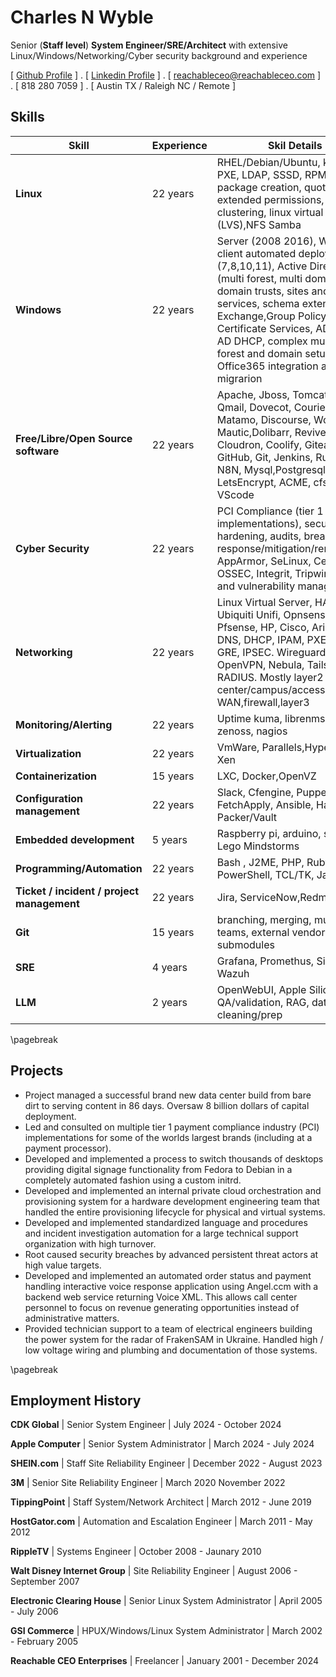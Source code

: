 Charles N Wyble
=====

Senior (**Staff level**) **System Engineer/SRE/Architect** with extensive Linux/Windows/Networking/Cyber security background and experience 

[ [Github Profile](https://github.com/reachableceo) ] .  [ [Linkedin Profile](https://www.linkedin.com/in/charles-wyble-412007337) ] . [ reachableceo@reachableceo.com ] . [ 818 280 7059 ] . [ Austin TX / Raleigh NC / Remote ]
 
## Skills
|Skill|Experience|Skil Details|
|---|---|---|
|**Linux**|22 years|RHEL/Debian/Ubuntu, kickstart, PXE, LDAP, SSSD, RPM/Deb package creation, quotas, extended permissions, clustering, linux virtual server (LVS),NFS Samba  |
|**Windows**|22 years|Server (2008  2016), Windows client automated deployment (7,8,10,11), Active Directory (multi forest, multi domain, cross domain trusts, sites and services, schema extension), Exchange,Group Policy, WSUS, Certificate Services, AD DNS, AD DHCP, complex multiple forest and domain setups and Office365 integration and migrarion|
|**Free/Libre/Open Source software**|22 years|Apache, Jboss, Tomcat, Postfix, Qmail, Dovecot, Courier, Nginx, Matamo, Discourse, Wordpress, Mautic,Dolibarr, Revive, Firefly, Cloudron, Coolify, Gitea, Gitlab, GitHub, Git, Jenkins, Rundeck, N8N, Mysql,Postgresql,  LetsEncrypt, ACME, cfssl, VScode|
|**Cyber Security**|22 years|PCI Compliance (tier 1 implementations), security hardening, audits, breach response/mitigation/remediation, AppArmor, SeLinux, Centrify, OSSEC, Integrit, Tripwire, patch and vulnerability management |
|**Networking**|22 years|Linux Virtual Server, HAProxy, Ubiquiti Unifi, Opnsense, Pfsense, HP, Cisco, Arista, Dell, DNS, DHCP, IPAM, PXE, IPS, IDS, GRE, IPSEC. Wireguard, OpenVPN, Nebula, Tailscale, RADIUS. Mostly layer2 data center/campus/access some WAN,firewall,layer3 |
|**Monitoring/Alerting**|22 years|Uptime kuma, librenms, zabbix, zenoss, nagios |
|**Virtualization**|22 years|VmWare, Parallels,HyperV, KVM, Xen|
|**Containerization**|15 years|LXC, Docker,OpenVZ|
|**Configuration management**|22 years|Slack, Cfengine, Puppet, FetchApply, Ansible, Hashicorp Packer/Vault|
|**Embedded development**|5 years|Raspberry pi, arduino, seeduino, Lego Mindstorms|
|**Programming/Automation**|22 years|Bash , J2ME, PHP, Ruby, PowerShell, TCL/TK, Java|
|**Ticket / incident / project management**| 22 years| Jira, ServiceNow,Redmine,RT|
|**Git**|15 years|branching, merging, multiple teams, external vendors, submodules |
|**SRE**|4 years| Grafana, Promethus, Signoz, Wazuh|
|**LLM**|2 years|OpenWebUI, Apple Silicon, QA/validation, RAG, data cleaning/prep|
\pagebreak
## Projects
- Project managed a successful brand new data center build from bare dirt to serving content in 86 days. Oversaw 8 billion dollars of capital deployment.
- Led and consulted on multiple tier 1 payment compliance industry (PCI) implementations for some of the worlds largest brands (including at a payment processor).
- Developed and implemented a process to switch thousands of desktops providing digital signage functionality from Fedora to Debian in a completely automated fashion using a custom initrd.
- Developed and implemented an internal private cloud orchestration and provisioning system for a hardware development engineering team that handled the entire provisioning lifecycle for physical and virtual systems.
- Developed and implemented standardized language and procedures and incident investigation automation for a large technical support organization with high turnover.
- Root caused security breaches by advanced persistent threat actors at high value targets.
- Developed and implemented an automated order status and payment handling interactive voice response application using Angel.ccm with a backend web service returning Voice XML. This allows call center personnel to focus on revenue generating opportunities instead of administrative matters.
- Provided technician support to a team of electrical engineers building the power system for the radar of FrakenSAM in Ukraine. Handled high / low voltage wiring and plumbing and documentation of those systems.
 
\pagebreak
 
## Employment History
 
**CDK Global** |  Senior System Engineer |  July 2024 - October 2024
 
 
**Apple Computer** |  Senior System Administrator |  March 2024 - July 2024
 
 
**SHEIN.com** |  Staff Site Reliability Engineer |  December 2022 - August 2023
 
 
**3M** |  Senior Site Reliability Engineer  |  March 2020  November 2022
 
 
**TippingPoint** |  Staff System/Network Architect |  March 2012 - June 2019
 
 
**HostGator.com** |  Automation and Escalation Engineer |  March 2011 - May 2012
 
 
**RippleTV** |   Systems Engineer |  October 2008 - Jaunary 2010
 
 
**Walt Disney Internet Group** |  Site Reliability Engineer |  August 2006 - September 2007
 
 
**Electronic Clearing House** |  Senior Linux System Administrator |  April 2005 - July 2006
 
 
**GSI Commerce** |  HPUX/Windows/Linux System Administrator |   March 2002 -  February 2005
 
 
**Reachable CEO Enterprises** |  Freelancer |  January 2001 - December 2024
 
